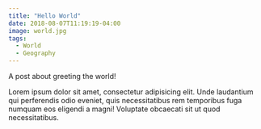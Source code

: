 ```yaml
---
title: "Hello World"
date: 2018-08-07T11:19:19-04:00
image: world.jpg
tags:
  - World
  - Geography
---
```


A post about greeting the world!

Lorem ipsum dolor sit amet, consectetur adipisicing elit. Unde laudantium qui perferendis odio eveniet, quis necessitatibus rem temporibus fuga numquam eos eligendi a magni! Voluptate obcaecati sit ut quod necessitatibus.
